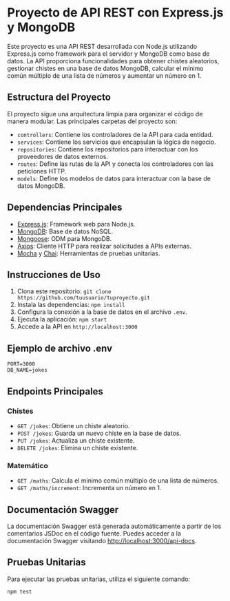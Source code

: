 # Proyecto de API REST con Express.js y MongoDB

Este proyecto es una API REST desarrollada con Node.js utilizando Express.js como framework para el servidor y MongoDB como base de datos. La API proporciona funcionalidades para obtener chistes aleatorios, gestionar chistes en una base de datos MongoDB, calcular el mínimo común múltiplo de una lista de números y aumentar un número en 1.

## Estructura del Proyecto

El proyecto sigue una arquitectura limpia para organizar el código de manera modular. Las principales carpetas del proyecto son:

- `controllers`: Contiene los controladores de la API para cada entidad.
- `services`: Contiene los servicios que encapsulan la lógica de negocio.
- `repositories`: Contiene los repositorios para interactuar con los proveedores de datos externos.
- `routes`: Define las rutas de la API y conecta los controladores con las peticiones HTTP.
- `models`: Define los modelos de datos para interactuar con la base de datos MongoDB.

## Dependencias Principales

- [Express.js](https://expressjs.com/): Framework web para Node.js.
- [MongoDB](https://www.mongodb.com/): Base de datos NoSQL.
- [Mongoose](https://mongoosejs.com/): ODM para MongoDB.
- [Axios](https://axios-http.com/): Cliente HTTP para realizar solicitudes a APIs externas.
- [Mocha](https://mochajs.org/) y [Chai](https://www.chaijs.com/): Herramientas de pruebas unitarias.

## Instrucciones de Uso

1. Clona este repositorio: `git clone https://github.com/tuusuario/tuproyecto.git`
2. Instala las dependencias: `npm install`
3. Configura la conexión a la base de datos en el archivo `.env`.
4. Ejecuta la aplicación: `npm start`
5. Accede a la API en `http://localhost:3000`

## Ejemplo de archivo .env

```
PORT=3000
DB_NAME=jokes
```

## Endpoints Principales

### Chistes

- `GET /jokes`: Obtiene un chiste aleatorio.
- `POST /jokes`: Guarda un nuevo chiste en la base de datos.
- `PUT /jokes`: Actualiza un chiste existente.
- `DELETE /jokes`: Elimina un chiste existente.

### Matemático

- `GET /maths`: Calcula el mínimo común múltiplo de una lista de números.
- `GET /maths/increment`: Incrementa un número en 1.

## Documentación Swagger

La documentación Swagger está generada automáticamente a partir de los comentarios JSDoc en el código fuente. Puedes acceder a la documentación Swagger visitando [http://localhost:3000/api-docs](http://localhost:3000/api-docs).

## Pruebas Unitarias

Para ejecutar las pruebas unitarias, utiliza el siguiente comando:

```bash
npm test
